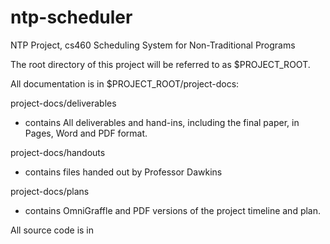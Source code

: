 ntp-scheduler
=============

NTP Project, cs460
Scheduling System for Non-Traditional Programs

The root directory of this project will be referred to as $PROJECT_ROOT.

All documentation is in $PROJECT_ROOT/project-docs:

project-docs/deliverables
 - contains All deliverables and hand-ins, including the final paper, in Pages, Word and PDF format. 

project-docs/handouts
 - contains files handed out by Professor Dawkins

project-docs/plans
 - contains OmniGraffle and PDF versions of the project timeline and plan.


All source code is in 